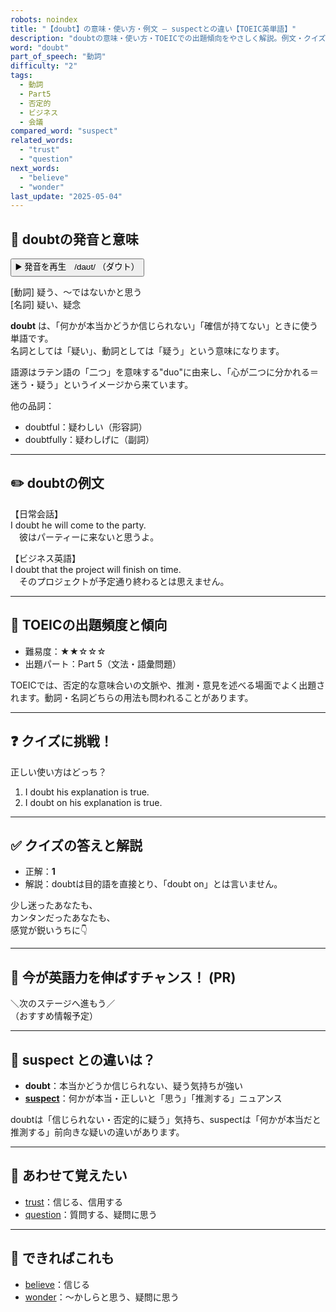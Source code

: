 ```yaml
---
robots: noindex
title: "【doubt】の意味・使い方・例文 ― suspectとの違い【TOEIC英単語】"
description: "doubtの意味・使い方・TOEICでの出題傾向をやさしく解説。例文・クイズ付きでsuspectとの違いもわかりやすく学べます。"
word: "doubt"
part_of_speech: "動詞"
difficulty: "2"
tags:
  - 動詞
  - Part5
  - 否定的
  - ビジネス
  - 会議
compared_word: "suspect"
related_words:
  - "trust"
  - "question"
next_words:
  - "believe"
  - "wonder"
last_update: "2025-05-04"
---
```


## 🔰 doubtの発音と意味

<button class="play-audio" onclick="playTTS('doubt')">
  <span class="play-audio-main">
    ▶️ 発音を再生　/daʊt/
  </span>
  <span class="play-audio-sub">
    （ダウト）
  </span>
</button>

[動詞] 疑う、～ではないかと思う  
[名詞] 疑い、疑念

**doubt** は、「何かが本当かどうか信じられない」「確信が持てない」ときに使う単語です。  
名詞としては「疑い」、動詞としては「疑う」という意味になります。

語源はラテン語の「二つ」を意味する"duo"に由来し、「心が二つに分かれる＝迷う・疑う」というイメージから来ています。

他の品詞：  
- doubtful：疑わしい（形容詞）
- doubtfully：疑わしげに（副詞）

---

## ✏️ doubtの例文

【日常会話】  
I doubt he will come to the party.  
　彼はパーティーに来ないと思うよ。

【ビジネス英語】  
I doubt that the project will finish on time.  
　そのプロジェクトが予定通り終わるとは思えません。

---

## 🎯 TOEICの出題頻度と傾向

- 難易度：★★☆☆☆
- 出題パート：Part 5（文法・語彙問題）

TOEICでは、否定的な意味合いの文脈や、推測・意見を述べる場面でよく出題されます。動詞・名詞どちらの用法も問われることがあります。

---

## ❓ クイズに挑戦！

正しい使い方はどっち？

1. I doubt his explanation is true.  
2. I doubt on his explanation is true.

---

## ✅ クイズの答えと解説

- 正解：**1**
- 解説：doubtは目的語を直接とり、「doubt on」とは言いません。

少し迷ったあなたも、  
カンタンだったあなたも、  
感覚が鋭いうちに👇️

---

## 🚀 今が英語力を伸ばすチャンス！ (PR)

<div class="info-center">
＼次のステージへ進もう／<br>  
（おすすめ情報予定）
</div>

---

## 🤔  suspect との違いは？

- **doubt**：本当かどうか信じられない、疑う気持ちが強い
- **[suspect](/word/suspect)**：何かが本当・正しいと「思う」「推測する」ニュアンス

doubtは「信じられない・否定的に疑う」気持ち、suspectは「何かが本当だと推測する」前向きな疑いの違いがあります。

---

## 🧩 あわせて覚えたい

- [trust](/word/trust)：信じる、信用する
- [question](/word/question)：質問する、疑問に思う

---

## 📖 できればこれも

- [believe](/word/believe)：信じる
- [wonder](/word/wonder)：～かしらと思う、疑問に思う

<!-- cvid: aid06_bid07 -->

